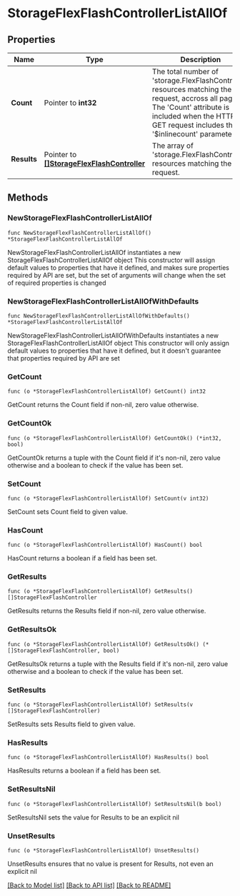 # StorageFlexFlashControllerListAllOf

## Properties

Name | Type | Description | Notes
------------ | ------------- | ------------- | -------------
**Count** | Pointer to **int32** | The total number of &#39;storage.FlexFlashController&#39; resources matching the request, accross all pages. The &#39;Count&#39; attribute is included when the HTTP GET request includes the &#39;$inlinecount&#39; parameter. | [optional] 
**Results** | Pointer to [**[]StorageFlexFlashController**](StorageFlexFlashController.md) | The array of &#39;storage.FlexFlashController&#39; resources matching the request. | [optional] 

## Methods

### NewStorageFlexFlashControllerListAllOf

`func NewStorageFlexFlashControllerListAllOf() *StorageFlexFlashControllerListAllOf`

NewStorageFlexFlashControllerListAllOf instantiates a new StorageFlexFlashControllerListAllOf object
This constructor will assign default values to properties that have it defined,
and makes sure properties required by API are set, but the set of arguments
will change when the set of required properties is changed

### NewStorageFlexFlashControllerListAllOfWithDefaults

`func NewStorageFlexFlashControllerListAllOfWithDefaults() *StorageFlexFlashControllerListAllOf`

NewStorageFlexFlashControllerListAllOfWithDefaults instantiates a new StorageFlexFlashControllerListAllOf object
This constructor will only assign default values to properties that have it defined,
but it doesn't guarantee that properties required by API are set

### GetCount

`func (o *StorageFlexFlashControllerListAllOf) GetCount() int32`

GetCount returns the Count field if non-nil, zero value otherwise.

### GetCountOk

`func (o *StorageFlexFlashControllerListAllOf) GetCountOk() (*int32, bool)`

GetCountOk returns a tuple with the Count field if it's non-nil, zero value otherwise
and a boolean to check if the value has been set.

### SetCount

`func (o *StorageFlexFlashControllerListAllOf) SetCount(v int32)`

SetCount sets Count field to given value.

### HasCount

`func (o *StorageFlexFlashControllerListAllOf) HasCount() bool`

HasCount returns a boolean if a field has been set.

### GetResults

`func (o *StorageFlexFlashControllerListAllOf) GetResults() []StorageFlexFlashController`

GetResults returns the Results field if non-nil, zero value otherwise.

### GetResultsOk

`func (o *StorageFlexFlashControllerListAllOf) GetResultsOk() (*[]StorageFlexFlashController, bool)`

GetResultsOk returns a tuple with the Results field if it's non-nil, zero value otherwise
and a boolean to check if the value has been set.

### SetResults

`func (o *StorageFlexFlashControllerListAllOf) SetResults(v []StorageFlexFlashController)`

SetResults sets Results field to given value.

### HasResults

`func (o *StorageFlexFlashControllerListAllOf) HasResults() bool`

HasResults returns a boolean if a field has been set.

### SetResultsNil

`func (o *StorageFlexFlashControllerListAllOf) SetResultsNil(b bool)`

 SetResultsNil sets the value for Results to be an explicit nil

### UnsetResults
`func (o *StorageFlexFlashControllerListAllOf) UnsetResults()`

UnsetResults ensures that no value is present for Results, not even an explicit nil

[[Back to Model list]](../README.md#documentation-for-models) [[Back to API list]](../README.md#documentation-for-api-endpoints) [[Back to README]](../README.md)


